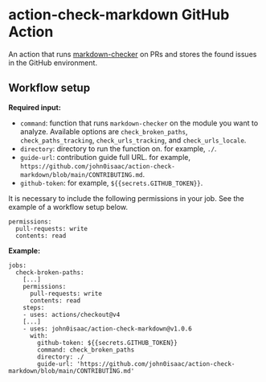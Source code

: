 # action-check-markdown GitHub Action

An action that runs [markdown-checker](https://github.com/john0isaac/markdown-checker) on PRs and stores the found issues in the GitHub environment.

## Workflow setup

**Required input:**

- `command`: function that runs `markdown-checker` on the module you want to analyze. Available options are `check_broken_paths`, `check_paths_tracking`, `check_urls_tracking`, and `check_urls_locale`.
- `directory`: directory to run the function on. for example, `./`.
- `guide-url`: contribution guide full URL. for example, `https://github.com/john0isaac/action-check-markdown/blob/main/CONTRIBUTING.md`.
- `github-token`: for example, `${{secrets.GITHUB_TOKEN}}`.

It is necessary to include the following permissions in your job. See the example of a workflow setup below.

```(yaml)
permissions:
  pull-requests: write
  contents: read
```

**Example:**

```(yaml)
jobs:
  check-broken-paths:
    [...]
    permissions:
      pull-requests: write
      contents: read
    steps:
    - uses: actions/checkout@v4
    [...]
    - uses: john0isaac/action-check-markdown@v1.0.6
      with: 
        github-token: ${{secrets.GITHUB_TOKEN}}
        command: check_broken_paths
        directory: ./
        guide-url: 'https://github.com/john0isaac/action-check-markdown/blob/main/CONTRIBUTING.md'
```
